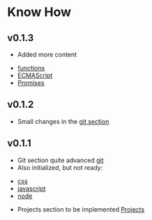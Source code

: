 # Know How

## v0.1.3

 - Added more content
  + [functions](/docs/javascript/functions/)
  + [ECMAScript](/docs/javascript/ecmastript/)
  + [Promises](/docs/javascript/promises/)

## v0.1.2
 - Small changes in the [git section](/docs/git/)
 
## v0.1.1
 - Git section quite advanced [git](/docs/git/)
 - Also initialized, but not ready:
  + [css](/docs/css/)
  + [javascript](/docs/javascript/)
  + [node](/docs/node/)
 - Projects section to be implemented [Projects](/docs/projects/)